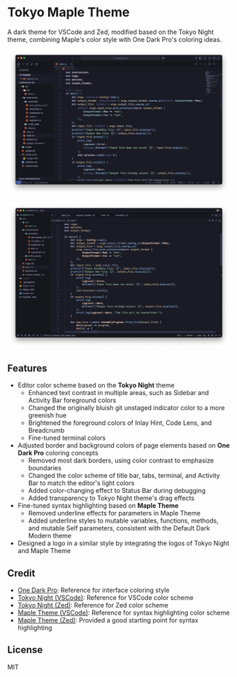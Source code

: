 # Tokyo Maple Theme

A dark theme for VSCode and Zed, modified based on the Tokyo Night theme, combining Maple's color style with One Dark Pro's coloring ideas.

![On VSCode](./screenshots/vscode.png)

![On Zed](./screenshots/zed.png)

## **Features**

- Editor color scheme based on the **Tokyo Night** theme
  - Enhanced text contrast in multiple areas, such as Sidebar and Activity Bar foreground colors
  - Changed the originally bluish git unstaged indicator color to a more greenish hue
  - Brightened the foreground colors of Inlay Hint, Code Lens, and Breadcrumb
  - Fine-tuned terminal colors
- Adjusted border and background colors of page elements based on **One Dark Pro** coloring concepts
  - Removed most dark borders, using color contrast to emphasize boundaries
  - Changed the color scheme of title bar, tabs, terminal, and Activity Bar to match the editor's light colors
  - Added color-changing effect to Status Bar during debugging
  - Added transparency to Tokyo Night theme's drag effects
- Fine-tuned syntax highlighting based on **Maple Theme**
  - Removed underline effects for parameters in Maple Theme
  - Added underline styles to mutable variables, functions, methods, and mutable Self parameters, consistent with the Default Dark Modern theme
- Designed a logo in a similar style by integrating the logos of Tokyo Night and Maple Theme

## **Credit**

- [One Dark Pro](https://github.com/Binaryify/OneDark-Pro): Reference for interface coloring style
- [Tokyo Night (VSCode)](https://github.com/tokyo-night/tokyo-night-vscode-theme): Reference for VSCode color scheme
- [Tokyo Night (Zed)](https://github.com/ssaunderss/zed-tokyo-night): Reference for Zed color scheme
- [Maple Theme (VSCode)](https://github.com/subframe7536/vscode-theme-maple/): Reference for syntax highlighting color scheme
- [Maple Theme (Zed)](https://github.com/ssaunderss/zed-maple-theme): Provided a good starting point for syntax highlighting

## **License**

MIT
